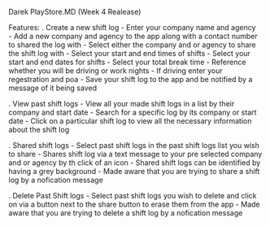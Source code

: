 Darek PlayStore.MD
(Week 4 Realease)

Features:
. Create a new shift log - Enter your company name and agency  
                         - Add a new company and agency to the app along with a contact number to
                           shared the log with
                         - Select either the company and or agency to share the shift log with
                         - Select your start and end times of shifts
 			 - Select your start and end dates for shifts
                         - Select your total break time
                         - Reference whether you will be driving or work nights
                         - If driving enter your regestration and poa
                         - Save your shift log to the app and be notified by a message of it being 
                           saved

. View past shift logs - View all your made shift logs in a list by their company and start date
                       - Search for a specific log by its company or start date 
                       - Click on a particular shift log to view all the necessary information about
			 the shift log 
                     
. Shared shift logs - Select past shift logs in the past shift logs list you wish to share
                    - Shares shift log via a text message to your pre selected company and or agency
                      by th click of an icon 
                    - Shared shift logs can be identified by having a grey background 
                    - Made aware that you are trying to share a shift log by a nofication
                      message 

. Delete Past Shift logs - Select past shift logs you wish to delete and click on via a button next to
                           the share button to erase them from the app 
                         - Made aware that you are trying to delete a shift log by a nofication
                           message 

